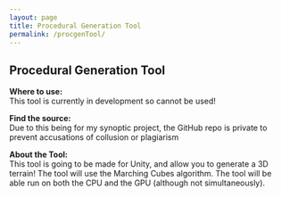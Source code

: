 ```yaml
---
layout: page
title: Procedural Generation Tool
permalink: /procgenTool/
---
```

<style>
  .game-page-container {
    display: flex;
    gap: 20px;
    margin: 20px;
  }
  .game-description {
    flex: 2;
    padding-right: 20px;
  }
  .game-images {
    flex: 1;
    display: flex;
    flex-direction: column;
    gap: 10px;
  }
  .game-images img {
    width: 100%;
    border-radius: 5px;
  }
  .github-button {
  display: inline-block;
  background-color: #333; /* GitHub color */
  color: #fff;
  padding: 10px 20px;
  border-radius: 5px;
  font-weight: bold;
  text-decoration: none;
  transition: background-color 0.3s;
}

.github-button:hover {
  background-color: #444;
}

  .lightbox {
  display: none;
  justify-content: center;
  align-items: center;
  position: fixed;
  top: 0;
  left: 0;
  width: 100%;
  height: 100%;
  background-color: rgba(0, 0, 0, 0.8);
  z-index: 1000;
}

.lightbox img {
  max-width: 90%;
  max-height: 90%;
}
</style>



<!--
<iframe width="560" height="315" src="https://www.youtube.com/embed/X6xnIptPP1Y?si=JLSen8Qlp5l4m0B8" title="YouTube video player" frameborder="0" allow="accelerometer; autoplay; clipboard-write; encrypted-media; gyroscope; picture-in-picture; web-share" referrerpolicy="strict-origin-when-cross-origin" allowfullscreen></iframe>
<div class="game-page-container">
-->
  
  <!-- Game description and experience-->
  <div class="game-description">
    <h2>Procedural Generation Tool</h2>
    <p> <strong>Where to use:</strong> <br> This tool is currently in development so cannot be used! </p> 
    <p> <strong>Find the source:</strong>
    <br> Due to this being for my synoptic project, the GitHub repo is private to prevent accusations of collusion or plagiarism <!--<a href="https://github.com/kungaroh/Ionix-Game-Engine" target="_blank" class="github-button">View Source on GitHub</a>--> </p>
    <p><strong>About the Tool:</strong><br>This tool is going to be made for Unity, and allow you to generate a 3D terrain! The tool will use the Marching Cubes algorithm. The tool will be able run on both the CPU and the GPU (although not simultaneously). </p>
    <!--
    <h3>My Experience:</h3>
    <br><p><strong>what I did</strong></p>
    <br><p>Throughout this project I woked on the Architecture team! My duties included, implementing and managing the layer system, and assiting with implementing the Tiled editor<br>I took control over the Object layer to ensure functionality of the <strong>scene</strong>, <strong>objects</strong>, and <strong>omponents</strong>. I implemented the functions in these classes to ensure they can all interact with eachother and can be accessed and changed through the scripts, as well as being made when the engine first starts.</p>
    <br><p><strong>why?</strong></p>
    <br><p>Ionix Engine was created as part of the Game Engine unit at university. Ionix Engine is being developed to give the Computer Game Development cohort hands on experience with working in a large code base, with a large team. 
    This includes expanding on an existing framework, and implementing all the features you would want to have in a 2D game engine.
    <br>The class was split up into team , these were Architecture, Scripting, physics, Input, UI and Graphics/Audio</p>
    <br><p><strong>How can it be expanded?</strong></p>
    <br><p>The engine can be expanded and improved by improving the Tiled intergration, such as being able to run the engine directly from Tiled with a single button press! </p> -->
    
  </div>

  <!-- Game images 
  <div class="game-images">
    <img src="/portfolio icons/ionix logo.png" alt="Ionix Engine Logo">
    <img src="/Ionix Images/launching game.gif" alt="A gif of launching a game from the Tiled Editor">
    <img src="/Ionix Images/LayerObject code snippet.png" alt="A code snippet from the Object Layer">
    <img src="/Ionix Images/tiled editor.png" alt="An image of the tiled editor with a simple 2D game in it">
    <img src="/Ionix Images/Object class code snippet.png" alt="A code snippet from the Object class">
  </div>
    <div class="lightbox" id="lightbox">
    <img src="" alt="Expanded image" id="lightbox-image">
  </div>
  -->

  <script>
  const images = document.querySelectorAll('.game-images img');
  const lightbox = document.getElementById('lightbox');
  const lightboxImage = document.getElementById('lightbox-image');

  images.forEach(img => {
  img.addEventListener('click', () => {
    const fullImage = img.getAttribute('src');
    if (fullImage) {
      lightboxImage.src = fullImage;
      lightbox.style.display = 'flex';
    }
  });
});

lightbox.addEventListener('click', () => {
  lightboxImage.src = ''; // Clear src when lightbox is closed
  lightbox.style.display = 'none';
});
</script>
</div>
